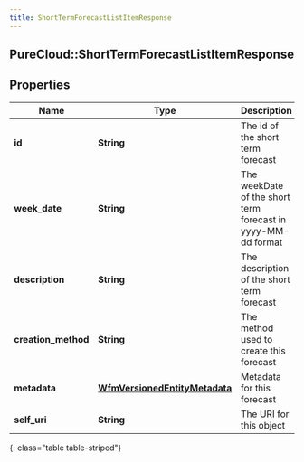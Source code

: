 ```yaml
---
title: ShortTermForecastListItemResponse
---
```

## PureCloud::ShortTermForecastListItemResponse

## Properties

|Name | Type | Description | Notes|
|------------ | ------------- | ------------- | -------------|
| **id** | **String** | The id of the short term forecast | |
| **week_date** | **String** | The weekDate of the short term forecast in yyyy-MM-dd format | |
| **description** | **String** | The description of the short term forecast | [optional] |
| **creation_method** | **String** | The method used to create this forecast | [optional] |
| **metadata** | [**WfmVersionedEntityMetadata**](WfmVersionedEntityMetadata.html) | Metadata for this forecast | |
| **self_uri** | **String** | The URI for this object | [optional] |
{: class="table table-striped"}


